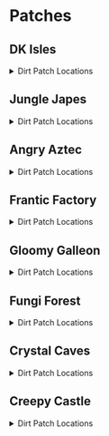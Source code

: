 # Patches 

## DK Isles
<details>
<summary>Dirt Patch Locations</summary>

| Map | Name |
| --- | ---- |
| Isles | DK Isles: On Aztec Building | 
| Isles | DK Isles: Under Caves Lobby Entrance | 
| Isles | DK Isles: Front of Fungi Building | 
| Training Grounds | DK Isles - Training Grounds: Banana Hoard | 
| Training Grounds | DK Isles - Training Grounds: Rear Inside Tunnel | 
| KLumsy | DK Isles - K Lumsy: Inside K. Lumsy's Cage | 
| Creepy Castle Lobby | DK Isles - Creepy Castle Lobby: Castle Lobby | 
| Isles | DK Isles: Isles Boulders | 
| Isles | DK Isles: Behind BFI | 
| Isles | DK Isles: Back of Kroc Isle (Lower) | 
| Isles | DK Isles: Back of Kroc Isle (Middle) | 
| Isles | DK Isles: Kroc Isle Left Arm | 
| Isles | DK Isles: In Fungi Boulder | 
| Isles | DK Isles: Behind Fungi Building | 
| Isles | DK Isles: Behind Aztec Building | 
| Banana Fairy Room | DK Isles - Banana Fairy Room: Behind Fairy Chair | 
| Banana Fairy Room | DK Isles - Banana Fairy Room: Behind the Rareware Door | 
| KLumsy | DK Isles - K Lumsy: Under K. Lumsy | 
| Hideout Helm Lobby | DK Isles - Hideout Helm Lobby: Next to Tag Barrel | 
| Hideout Helm Lobby | DK Isles - Hideout Helm Lobby: Blueprint Platform | 
| Jungle Japes Lobby | DK Isles - Jungle Japes Lobby: Near Tag Barrel | 
| Angry Aztec Lobby | DK Isles - Angry Aztec Lobby: Behind Feather Door | 
| Frantic Factory Lobby | DK Isles - Frantic Factory Lobby: High Platform | 
| Gloomy Galleon Lobby | DK Isles - Gloomy Galleon Lobby: Behind Mini Monkey Gate | 
| Fungi Forest Lobby | DK Isles - Fungi Forest Lobby: On Tag Crate | 
| Crystal Caves Lobby | DK Isles - Crystal Caves Lobby: On the Lava | 
| Creepy Castle Lobby | DK Isles - Creepy Castle Lobby: Behind the entrance | 
| Isles Snide Room | DK Isles - Isles Snide Room: Next to Snides | 
| Training Grounds | DK Isles - Training Grounds: On the entrance hill | 
| Training Grounds | DK Isles - Training Grounds: On the rear hill | 
| Treehouse | DK Isles - Treehouse: Back of the treehouse | 
</details>

## Jungle Japes
<details>
<summary>Dirt Patch Locations</summary>

| Map | Name |
| --- | ---- |
| Jungle Japes | Jungle Japes: On Painting Hill | 
| Jungle Japes | Jungle Japes: Inside Diddy's Cavern | 
| Jungle Japes | Jungle Japes: Near Cannon to Diddy-freeing cage | 
| Jungle Japes | Jungle Japes: Near the Vine Pit | 
| Jungle Japes | Jungle Japes: On the useless Lanky ramp | 
| Jungle Japes | Jungle Japes: Cranky-tunnel Crossing | 
| Jungle Japes | Jungle Japes: Directly behind Cranky | 
| Jungle Japes | Jungle Japes: Next to topright's hut | 
| Jungle Japes | Jungle Japes: Behind Chunky Boulder | 
| Jungle Japes | Jungle Japes: Inside the first tunnel - later half | 
| Jungle Japes | Jungle Japes: Next to level entrance | 
| Jungle Japes | Jungle Japes: Next to first tunnel entrance | 
| Jungle Japes | Jungle Japes: Behind Diddy's Mountain | 
</details>

## Angry Aztec
<details>
<summary>Dirt Patch Locations</summary>

| Map | Name |
| --- | ---- |
| Angry Aztec | Angry Aztec: Oasis | 
| Aztec Chunky5DTemple | Angry Aztec - Aztec Chunky5D Temple: Chunky 5DT | 
| Angry Aztec | Angry Aztec: Behind Chunky Cage | 
| Angry Aztec | Angry Aztec: Entrance tunnel - near DK door | 
| Angry Aztec | Angry Aztec: Next to Tiny Temple - left | 
| Angry Aztec | Angry Aztec: Next to Tiny Temple - right | 
| Angry Aztec | Angry Aztec: Behind Llama Cage | 
| Aztec Tiny Temple | Angry Aztec - Aztec Tiny Temple: Main room back-left | 
| Aztec Tiny Temple | Angry Aztec - Aztec Tiny Temple: Next to Tiny cage | 
| Angry Aztec | Angry Aztec: Next to Llama Temple | 
| Angry Aztec | Angry Aztec: Next to Snide | 
| Angry Aztec | Angry Aztec: Behind Gong-tower | 
| Angry Aztec | Angry Aztec: Left of Gong-tower | 
| Aztec Llama Temple | Angry Aztec - Aztec Llama Temple: Next to Llama Left | 
| Aztec Llama Temple | Angry Aztec - Aztec Llama Temple: Next to Llama Right | 
</details>

## Frantic Factory
<details>
<summary>Dirt Patch Locations</summary>

| Map | Name |
| --- | ---- |
| Frantic Factory | Frantic Factory: Dark Room | 
| Frantic Factory | Frantic Factory: Middle of Entrance Room | 
| Frantic Factory | Frantic Factory: Clock-in room left | 
| Frantic Factory | Frantic Factory: Clock-in room right | 
| Frantic Factory | Frantic Factory: Halfway the hatch near entrance - next to the window - Tiny's 10 CB | 
| Frantic Factory | Frantic Factory: Tunnel to production room | 
| Frantic Factory | Frantic Factory: Next to DK Arcade | 
| Frantic Factory | Frantic Factory: Near Snide | 
| Frantic Factory | Frantic Factory: On Diddy's Block Tower | 
| Frantic Factory | Frantic Factory: In Lanky's Piano Room | 
| Frantic Factory | Frantic Factory: In Diddy's Pincode enemies room | 
| Frantic Factory | Frantic Factory: In front of Chunky's toy boss room | 
| Frantic Factory | Frantic Factory: Near Funky | 
| Frantic Factory | Frantic Factory: Tiny race entry area | 
| Frantic Factory | Frantic Factory: R&D lever room - by Tiny's barrel | 
</details>

## Gloomy Galleon
<details>
<summary>Dirt Patch Locations</summary>

| Map | Name |
| --- | ---- |
| Galleon Lighthouse | Gloomy Galleon - Galleon Lighthouse: Interior Rear | 
| Gloomy Galleon | Gloomy Galleon: On the ship near Cranky | 
| Gloomy Galleon | Gloomy Galleon: Next to cannon in cannonball room | 
| Gloomy Galleon | Gloomy Galleon: Entrance tunnel - under tag barrel | 
| Gloomy Galleon | Gloomy Galleon: Next to Lighthouse ladder | 
| Galleon Lighthouse | Gloomy Galleon - Galleon Lighthouse: Behind Whomp's Fortress floor 2 | 
| Galleon Lighthouse | Gloomy Galleon - Galleon Lighthouse: On top of Whomp's Fortress | 
| Galleon Sick Bay | Gloomy Galleon - Galleon Sick Bay: Chunky ship entrance | 
| Galleon Sick Bay | Gloomy Galleon - Galleon Sick Bay: Chunky ship - backleft corner | 
| Galleon Sick Bay | Gloomy Galleon - Galleon Sick Bay: Chunky ship - behind the non-alcoholic tower | 
| Gloomy Galleon | Gloomy Galleon: Next to Cannonball - in front | 
| Gloomy Galleon | Gloomy Galleon: Next to Cannonball - behind | 
| Gloomy Galleon | Gloomy Galleon: Behind Chunky's Big GB Chest | 
| Gloomy Galleon | Gloomy Galleon: Behind the ship you shoot onto with the cannon | 
| Gloomy Galleon | Gloomy Galleon: In front of Cranky | 
</details>

## Fungi Forest
<details>
<summary>Dirt Patch Locations</summary>

| Map | Name |
| --- | ---- |
| Fungi Forest | Fungi Forest: Beanstalk | 
| Fungi Forest | Fungi Forest: Mill Grass | 
| Fungi Forest | Fungi Forest: Top of Owl Tree | 
| Fungi Forest | Fungi Forest: Near BBlast | 
| Fungi Forest | Fungi Forest: Under the Owl Tree | 
| Fungi Forest | Fungi Forest: Next to Rabbit's house | 
| Forest Mill Front | Fungi Forest - Forest Mill Front: Inside the water mill - near DK's levers | 
| Forest Mill Back | Fungi Forest - Forest Mill Back: Inside the water mill - near Chunky's coins (Chunky's punch door) | 
| Fungi Forest | Fungi Forest: Next to Diddy Pad | 
| Forest Thornvine Barn | Fungi Forest - Forest Thornvine Barn: Next to ladder | 
| Forest Giant Mushroom | Fungi Forest - Forest Giant Mushroom: Next to a cannon | 
| Forest Giant Mushroom | Fungi Forest - Forest Giant Mushroom: Next to the cannon below the night door | 
| Fungi Forest | Fungi Forest: Next to Crusher Output | 
| Fungi Forest | Fungi Forest: On the Tomato Field | 
| Fungi Forest | Fungi Forest: Near Funky with the fenced in Chunky coins | 
</details>

## Crystal Caves
<details>
<summary>Dirt Patch Locations</summary>

| Map | Name |
| --- | ---- |
| Crystal Caves | Crystal Caves: Giant Kosha Room | 
| Crystal Caves | Crystal Caves: Near lanky's 1DC - lower | 
| Crystal Caves | Crystal Caves: Near Funky under Diddy's barrel | 
| Crystal Caves | Crystal Caves: Near Diddy's top 5D Cabin door | 
| Crystal Caves | Crystal Caves: Near Tag barrel at 5D Cabin | 
| Crystal Caves | Crystal Caves: Next to Ice Castle | 
| Crystal Caves | Crystal Caves: Next to Lanky's 1DC - upper | 
| Crystal Caves | Crystal Caves: Next to Donkey's 1DC - left | 
| Caves Frozen Castle | Crystal Caves - Caves Frozen Castle: Next to Slam Puzzle - left | 
| Caves Frozen Castle | Crystal Caves - Caves Frozen Castle: Next to Slam Puzzle - right | 
| Crystal Caves | Crystal Caves: On top of the Igloo | 
| Crystal Caves | Crystal Caves: Under tag barrel near igloo | 
| Crystal Caves | Crystal Caves: Near Primate Punch wall opposite cranky | 
| Crystal Caves | Crystal Caves: Near Primate Punch wall near entrance | 
| Crystal Caves | Crystal Caves: Near Primate Punch wall near snide | 
</details>

## Creepy Castle
<details>
<summary>Dirt Patch Locations</summary>

| Map | Name |
| --- | ---- |
| Creepy Castle | Creepy Castle: Top of Castle near shop | 
| Creepy Castle | Creepy Castle: Near the Catacombs Door | 
| Creepy Castle | Creepy Castle: Upper Gravestone | 
| Creepy Castle | Creepy Castle: Top of Castle near fence | 
| Castle Ballroom | Creepy Castle - Castle Ballroom: Ballroom - Back Left | 
| Castle Ballroom | Creepy Castle - Castle Ballroom: Ballroom - Back Right | 
| Castle Museum | Creepy Castle - Castle Museum: Museum - Pillar Front | 
| Castle Museum | Creepy Castle - Castle Museum: Museum - Pillar Back Right | 
| Castle Museum | Creepy Castle - Castle Museum: Museum - Pillar Back Left | 
| Creepy Castle | Creepy Castle: Next to Greenhouse | 
| Castle Crypt | Creepy Castle - Castle Crypt: 3Kong crypt entrance | 
| Castle Mausoleum | Creepy Castle - Castle Mausoleum: 2kong crypt entrance | 
| Creepy Castle | Creepy Castle: Between the catacombs door and Tiny Kasplat | 
| Creepy Castle | Creepy Castle: Next to the Drawing Drawbridge | 
| Creepy Castle | Creepy Castle: Next to Lanky coin tree (near catacombs door) | 
| Castle Dungeon | Creepy Castle - Castle Dungeon: Under the chunky balloon without coins | 
</details>

